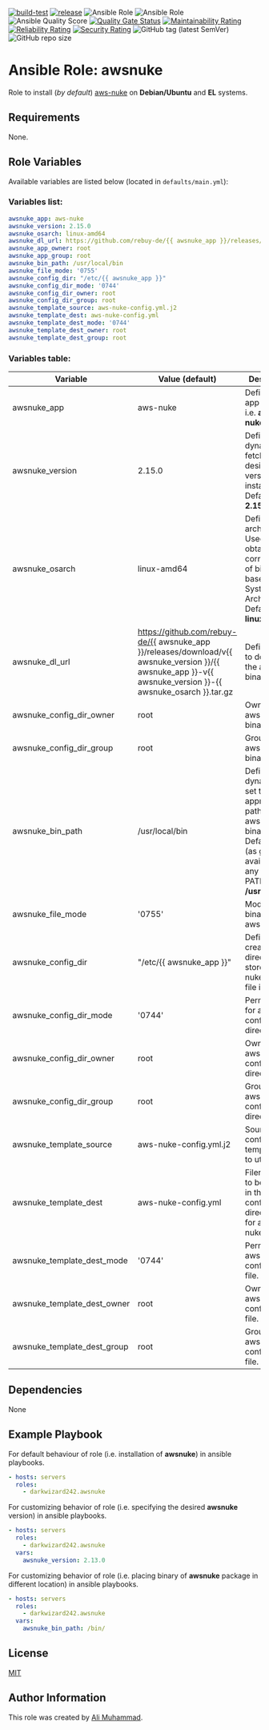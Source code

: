 [![build-test](https://github.com/darkwizard242/ansible-role-awsnuke/workflows/build-and-test/badge.svg?branch=master)](https://github.com/darkwizard242/ansible-role-awsnuke/actions?query=workflow%3Abuild-and-test) [![release](https://github.com/darkwizard242/ansible-role-awsnuke/workflows/release/badge.svg)](https://github.com/darkwizard242/ansible-role-awsnuke/actions?query=workflow%3Arelease) ![Ansible Role](https://img.shields.io/ansible/role/48139?color=dark%20green%20) ![Ansible Role](https://img.shields.io/ansible/role/d/48139?label=role%20downloads) ![Ansible Quality Score](https://img.shields.io/ansible/quality/48139?label=ansible%20quality%20score) [![Quality Gate Status](https://sonarcloud.io/api/project_badges/measure?project=ansible-role-awsnuke&metric=alert_status)](https://sonarcloud.io/dashboard?id=ansible-role-awsnuke) [![Maintainability Rating](https://sonarcloud.io/api/project_badges/measure?project=ansible-role-awsnuke&metric=sqale_rating)](https://sonarcloud.io/dashboard?id=ansible-role-awsnuke) [![Reliability Rating](https://sonarcloud.io/api/project_badges/measure?project=ansible-role-awsnuke&metric=reliability_rating)](https://sonarcloud.io/dashboard?id=ansible-role-awsnuke) [![Security Rating](https://sonarcloud.io/api/project_badges/measure?project=ansible-role-awsnuke&metric=security_rating)](https://sonarcloud.io/dashboard?id=ansible-role-awsnuke) ![GitHub tag (latest SemVer)](https://img.shields.io/github/tag/darkwizard242/ansible-role-awsnuke?label=release) ![GitHub repo size](https://img.shields.io/github/repo-size/darkwizard242/ansible-role-awsnuke?color=orange&style=flat-square)

# Ansible Role: awsnuke

Role to install (_by default_) [aws-nuke](https://github.com/rebuy-de/aws-nuke) on **Debian/Ubuntu** and **EL** systems.

## Requirements

None.

## Role Variables

Available variables are listed below (located in `defaults/main.yml`):

### Variables list:

```yaml
awsnuke_app: aws-nuke
awsnuke_version: 2.15.0
awsnuke_osarch: linux-amd64
awsnuke_dl_url: https://github.com/rebuy-de/{{ awsnuke_app }}/releases/download/v{{ awsnuke_version }}/{{ awsnuke_app }}-v{{ awsnuke_version }}-{{ awsnuke_osarch }}.tar.gz
awsnuke_app_owner: root
awsnuke_app_group: root
awsnuke_bin_path: /usr/local/bin
awsnuke_file_mode: '0755'
awsnuke_config_dir: "/etc/{{ awsnuke_app }}"
awsnuke_config_dir_mode: '0744'
awsnuke_config_dir_owner: root
awsnuke_config_dir_group: root
awsnuke_template_source: aws-nuke-config.yml.j2
awsnuke_template_dest: aws-nuke-config.yml
awsnuke_template_dest_mode: '0744'
awsnuke_template_dest_owner: root
awsnuke_template_dest_group: root
```

### Variables table:

Variable                    | Value (default)                                                                                                                                               | Description
--------------------------- | ------------------------------------------------------------------------------------------------------------------------------------------------------------- | ---------------------------------------------------------------------------------------------------------------------------------------------------------
awsnuke_app                 | aws-nuke                                                                                                                                                      | Defines the app to install i.e. **aws-nuke**
awsnuke_version             | 2.15.0                                                                                                                                                        | Defined to dynamically fetch the desired version to install. Defaults to: **2.15.0**
awsnuke_osarch              | linux-amd64                                                                                                                                                   | Defines os architecture. Used for obtaining the correct type of binaries based on OS System Architecture. Defaults to: **linux-amd64**
awsnuke_dl_url              | <https://github.com/rebuy-de/{{> awsnuke_app }}/releases/download/v{{ awsnuke_version }}/{{ awsnuke_app }}-v{{ awsnuke_version }}-{{ awsnuke_osarch }}.tar.gz | Defines URL to download the awsnuke binary from.
awsnuke_config_dir_owner    | root                                                                                                                                                          | Owner of aws-nuke binary file.
awsnuke_config_dir_group    | root                                                                                                                                                          | Group of aws-nuke binary file.
awsnuke_bin_path            | /usr/local/bin                                                                                                                                                | Defined to dynamically set the appropriate path to store awsnuke binary into. Defaults to (as generally available on any user's PATH): **/usr/local/bin**
awsnuke_file_mode           | '0755'                                                                                                                                                        | Mode for the binary file of aws-nuke.
awsnuke_config_dir          | "/etc/{{ awsnuke_app }}"                                                                                                                                      | Defined to create directory to store aws-nuke config file in.
awsnuke_config_dir_mode     | '0744'                                                                                                                                                        | Permissions for aws-nuke config directory.
awsnuke_config_dir_owner    | root                                                                                                                                                          | Owner of aws-nuke config directory.
awsnuke_config_dir_group    | root                                                                                                                                                          | Group of aws-nuke config directory.
awsnuke_template_source     | aws-nuke-config.yml.j2                                                                                                                                        | Source config template file to utilize.
awsnuke_template_dest       | aws-nuke-config.yml                                                                                                                                           | Filename as to be placed in the configuration directory as for aws-nuke.
awsnuke_template_dest_mode  | '0744'                                                                                                                                                        | Permission of aws-nuke configuration file.
awsnuke_template_dest_owner | root                                                                                                                                                          | Owner of aws-nuke configuration file.
awsnuke_template_dest_group | root                                                                                                                                                          | Group of aws-nuke configuration file.

## Dependencies

None

## Example Playbook

For default behaviour of role (i.e. installation of **awsnuke**) in ansible playbooks.

```yaml
- hosts: servers
  roles:
    - darkwizard242.awsnuke
```

For customizing behavior of role (i.e. specifying the desired **awsnuke** version) in ansible playbooks.

```yaml
- hosts: servers
  roles:
    - darkwizard242.awsnuke
  vars:
    awsnuke_version: 2.13.0
```

For customizing behavior of role (i.e. placing binary of **awsnuke** package in different location) in ansible playbooks.

```yaml
- hosts: servers
  roles:
    - darkwizard242.awsnuke
  vars:
    awsnuke_bin_path: /bin/
```

## License

[MIT](https://github.com/darkwizard242/ansible-role-awsnuke/blob/master/LICENSE)

## Author Information

This role was created by [Ali Muhammad](https://www.linkedin.com/in/ali-muhammad-759791130/).

